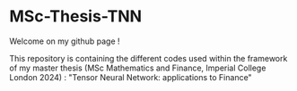 # MSc-Thesis-TNN
Welcome on my github page ! 

This repository is containing the different codes used within the framework of my master thesis (MSc Mathematics and Finance, Imperial College London 2024) : "Tensor Neural Network: applications to Finance"

